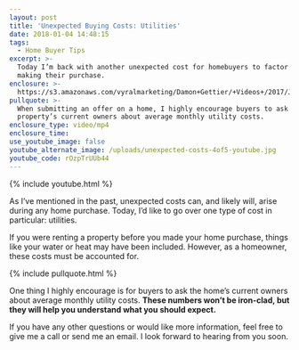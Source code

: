 ```yaml
---
layout: post
title: 'Unexpected Buying Costs: Utilities'
date: 2018-01-04 14:48:15
tags:
  - Home Buyer Tips
excerpt: >-
  Today I’m back with another unexpected cost for homebuyers to factor in when
  making their purchase.
enclosure: >-
  https://s3.amazonaws.com/vyralmarketing/Damon+Gettier/+Videos+/2017/January/Roanoke+Real+Estate+Agent-+Unexpected+Buying+Costs-+Utilities.mp4
pullquote: >-
  When submitting an offer on a home, I highly encourage buyers to ask the
  property’s current owners about average monthly utility costs.
enclosure_type: video/mp4
enclosure_time:
use_youtube_image: false
youtube_alternate_image: /uploads/unexpected-costs-4of5-youtube.jpg
youtube_code: rOzpTrUUb44
---
```



{% include youtube.html %}

As I’ve mentioned in the past, unexpected costs can, and likely will, arise during any home purchase. Today, I’d like to go over one type of cost in particular: utilities.

If you were renting a property before you made your home purchase, things like your water or heat may have been included. However, as a homeowner, these costs must be accounted for.

{% include pullquote.html %}

One thing I highly encourage is for buyers to ask the home’s current owners about average monthly utility costs. **These numbers won’t be iron-clad, but they will help you understand what you should expect.**

If you have any other questions or would like more information, feel free to give me a call or send me an email. I look forward to hearing from you soon.